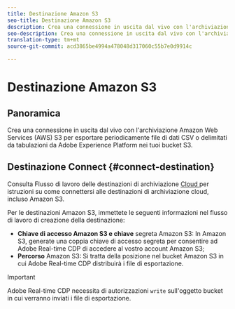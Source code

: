 ```yaml
---
title: Destinazione Amazon S3
seo-title: Destinazione Amazon S3
description: Crea una connessione in uscita dal vivo con l'archiviazione Amazon Web Services (AWS) S3 per esportare periodicamente file di dati CSV o delimitati da tabulazioni da Adobe Experience Platform nei tuoi bucket S3.
seo-description: Crea una connessione in uscita dal vivo con l'archiviazione Amazon Web Services (AWS) S3 per esportare periodicamente file di dati CSV o delimitati da tabulazioni da Adobe Experience Platform nei tuoi bucket S3.
translation-type: tm+mt
source-git-commit: acd3865be4994a478048d317060c55b7e0d9914c

---
```



# Destinazione Amazon S3

## Panoramica

Crea una connessione in uscita dal vivo con l&#39;archiviazione Amazon Web Services (AWS) S3 per esportare periodicamente file di dati CSV o delimitati da tabulazioni da Adobe Experience Platform nei tuoi bucket S3.

## Destinazione Connect {#connect-destination}

Consulta Flusso di lavoro delle destinazioni di archiviazione [Cloud ](/help/rtcdp/destinations/cloud-storage-destinations-workflow.md)per istruzioni su come connettersi alle destinazioni di archiviazione cloud, incluso Amazon S3.

Per le destinazioni Amazon S3, immettete le seguenti informazioni nel flusso di lavoro di creazione della destinazione:

* **Chiave di accesso Amazon S3 e chiave** segreta Amazon S3: In Amazon S3, generate una coppia chiave di accesso segreta per consentire ad Adobe Real-time CDP di accedere al vostro account Amazon S3;
* **Percorso** Amazon S3: Si tratta della posizione nel bucket Amazon S3 in cui Adobe Real-time CDP distribuirà i file di esportazione.


>[!IMPORTANT]
>
>Adobe Real-time CDP necessita di autorizzazioni `write` sull&#39;oggetto bucket in cui verranno inviati i file di esportazione.
